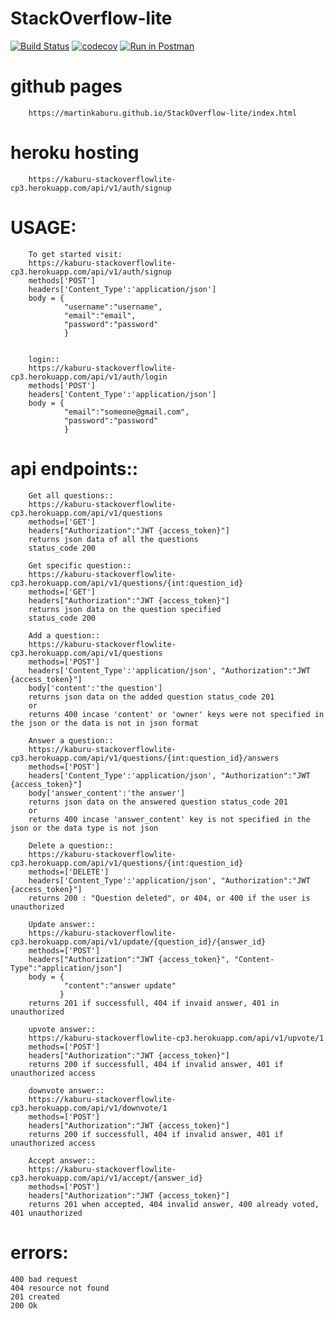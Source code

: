 # StackOverflow-lite

[![Build Status](https://travis-ci.com/MartinKaburu/StackOverflow-lite.png)](https://travis-ci.org/MartinKaburu/StackOverflow-lite)   [![codecov](https://codecov.io/gh/MartinKaburu/StackOverflow-lite/branch/development/graph/badge.svg)](https://codecov.io/gh/MartinKaburu/StackOverflow-lite)
[![Run in Postman](https://run.pstmn.io/button.svg)](https://app.getpostman.com/run-collection/6a89cd9ab95f70bbddda)

# github pages

        https://martinkaburu.github.io/StackOverflow-lite/index.html

# heroku hosting

        https://kaburu-stackoverflowlite-cp3.herokuapp.com/api/v1/auth/signup

# USAGE:

        To get started visit:
        https://kaburu-stackoverflowlite-cp3.herokuapp.com/api/v1/auth/signup
        methods['POST']
        headers['Content_Type':'application/json']
        body = {
                "username":"username",
                "email":"email",
                "password":"password"
                }
        
    
        login::
        https://kaburu-stackoverflowlite-cp3.herokuapp.com/api/v1/auth/login
        methods['POST']
        headers['Content_Type':'application/json']
        body = {
                "email":"someone@gmail.com",
                "password":"password"
                }

# api endpoints::

        Get all questions::  
        https://kaburu-stackoverflowlite-cp3.herokuapp.com/api/v1/questions
        methods=['GET']
        headers["Authorization":"JWT {access_token}"]
        returns json data of all the questions
        status_code 200

        Get specific question::
        https://kaburu-stackoverflowlite-cp3.herokuapp.com/api/v1/questions/{int:question_id}
        methods=['GET']
        headers["Authorization":"JWT {access_token}"]
        returns json data on the question specified
        status_code 200

        Add a question::
        https://kaburu-stackoverflowlite-cp3.herokuapp.com/api/v1/questions
        methods=['POST']
        headers['Content_Type':'application/json', "Authorization":"JWT {access_token}"]
        body['content':'the question']
        returns json data on the added question status_code 201
        or
        returns 400 incase 'content' or 'owner' keys were not specified in the json or the data is not in json format

        Answer a question::
        https://kaburu-stackoverflowlite-cp3.herokuapp.com/api/v1/questions/{int:question_id}/answers
        methods=['POST']
        headers['Content_Type':'application/json', "Authorization":"JWT {access_token}"]
        body['answer_content':'the answer']
        returns json data on the answered question status_code 201
        or
        returns 400 incase 'answer_content' key is not specified in the json or the data type is not json
        
        Delete a question::
        https://kaburu-stackoverflowlite-cp3.herokuapp.com/api/v1/questions/{int:question_id}
        methods=['DELETE']
        headers['Content_Type':'application/json', "Authorization":"JWT {access_token}"]
        returns 200 : "Question deleted", or 404, or 400 if the user is unauthorized
        
        Update answer::
        https://kaburu-stackoverflowlite-cp3.herokuapp.com/api/v1/update/{question_id}/{answer_id}
        methods=['POST']
        headers["Authorization":"JWT {access_token}", "Content-Type":"application/json"]
        body = {
                "content":"answer update"
               }
        returns 201 if successfull, 404 if invaid answer, 401 in unauthorized
        
        upvote answer::
        https://kaburu-stackoverflowlite-cp3.herokuapp.com/api/v1/upvote/1
        methods=['POST']
        headers["Authorization":"JWT {access_token}"]
        returns 200 if successfull, 404 if invalid answer, 401 if unauthorized access
        
        downvote answer::
        https://kaburu-stackoverflowlite-cp3.herokuapp.com/api/v1/downvote/1
        methods=['POST']
        headers["Authorization":"JWT {access_token}"]
        returns 200 if successfull, 404 if invalid answer, 401 if unauthorized access
        
        Accept answer::
        https://kaburu-stackoverflowlite-cp3.herokuapp.com/api/v1/accept/{answer_id}
        methods=['POST']
        headers["Authorization":"JWT {access_token}"]
        returns 201 when accepted, 404 invalid answer, 400 already voted, 401 unauthorized
# errors:
    400 bad request
    404 resource not found
    201 created
    200 Ok
